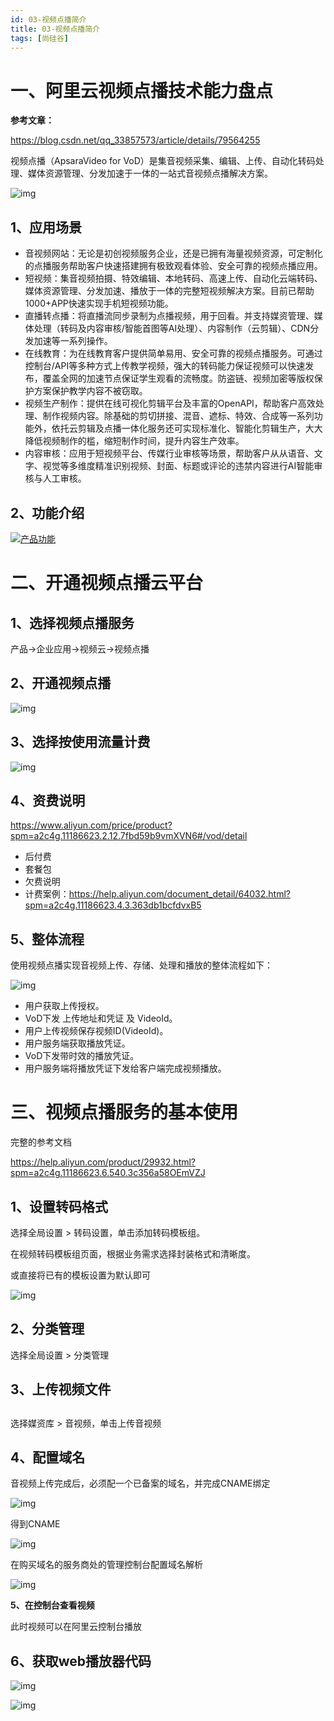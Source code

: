 ```yaml
---
id: 03-视频点播简介
title: 03-视频点播简介
tags: [尚硅谷]
---
```


# 一、阿里云视频点播技术能力盘点

**参考文章：**

https://blog.csdn.net/qq_33857573/article/details/79564255

视频点播（ApsaraVideo for VoD）是集音视频采集、编辑、上传、自动化转码处理、媒体资源管理、分发加速于一体的一站式音视频点播解决方案。

![img](/assets/2025/05/26/day09/030a7226-1f25-4c7d-9d52-91160bf35c89.png)



## 1、应用场景

- 音视频网站：无论是初创视频服务企业，还是已拥有海量视频资源，可定制化的点播服务帮助客户快速搭建拥有极致观看体验、安全可靠的视频点播应用。
- 短视频：集音视频拍摄、特效编辑、本地转码、高速上传、自动化云端转码、媒体资源管理、分发加速、播放于一体的完整短视频解决方案。目前已帮助1000+APP快速实现手机短视频功能。
- 直播转点播：将直播流同步录制为点播视频，用于回看。并支持媒资管理、媒体处理（转码及内容审核/智能首图等AI处理）、内容制作（云剪辑）、CDN分发加速等一系列操作。
- 在线教育：为在线教育客户提供简单易用、安全可靠的视频点播服务。可通过控制台/API等多种方式上传教学视频，强大的转码能力保证视频可以快速发布，覆盖全网的加速节点保证学生观看的流畅度。防盗链、视频加密等版权保护方案保护教学内容不被窃取。
- 视频生产制作：提供在线可视化剪辑平台及丰富的OpenAPI，帮助客户高效处理、制作视频内容。除基础的剪切拼接、混音、遮标、特效、合成等一系列功能外，依托云剪辑及点播一体化服务还可实现标准化、智能化剪辑生产，大大降低视频制作的槛，缩短制作时间，提升内容生产效率。
- 内容审核：应用于短视频平台、传媒行业审核等场景，帮助客户从从语音、文字、视觉等多维度精准识别视频、封面、标题或评论的违禁内容进行AI智能审核与人工审核。

## 2、功能介绍

[![产品功能](/assets/2025/05/26/day09/0.8804617085856941.png)](http://docs-aliyun.cn-hangzhou.oss.aliyun-inc.com/assets/pic/85506/cn_zh/1542030629145/产品功能.png)

# 二、开通视频点播云平台

## 1、选择视频点播服务

产品->企业应用->视频云->视频点播

## 2、开通视频点播

![img](/assets/2025/05/26/day09/4d2e85d9-cbc2-4e5b-8055-f3a13735bf92.jpg)

## 3、选择按使用流量计费

![img](/assets/2025/05/26/day09/dc9350ba-ed51-4c38-9b21-441b293f81f4.png)

## 4、资费说明

https://www.aliyun.com/price/product?spm=a2c4g.11186623.2.12.7fbd59b9vmXVN6#/vod/detail

- 后付费
- 套餐包
- 欠费说明
- 计费案例：https://help.aliyun.com/document_detail/64032.html?spm=a2c4g.11186623.4.3.363db1bcfdvxB5

## 5、整体流程

使用视频点播实现音视频上传、存储、处理和播放的整体流程如下：

![img](/assets/2025/05/26/day09/0.2937737215333982.png)

- 用户获取上传授权。
- VoD下发 上传地址和凭证 及 VideoId。
- 用户上传视频保存视频ID(VideoId)。
- 用户服务端获取播放凭证。
- VoD下发带时效的播放凭证。
- 用户服务端将播放凭证下发给客户端完成视频播放。

# 三、视频点播服务的基本使用

完整的参考文档

https://help.aliyun.com/product/29932.html?spm=a2c4g.11186623.6.540.3c356a58OEmVZJ

## 1、设置转码格式

选择全局设置 > 转码设置，单击添加转码模板组。

在视频转码模板组页面，根据业务需求选择封装格式和清晰度。

或直接将已有的模板设置为默认即可

![img](/assets/2025/05/26/day09/24be161c-c49b-4b34-bddc-c44db8b8e538.png)

## 2、分类管理

选择全局设置 > 分类管理

## 3、上传视频文件

## 

选择媒资库 > 音视频，单击上传音视频

## 4、配置域名

音视频上传完成后，必须配一个已备案的域名，并完成CNAME绑定

![img](/assets/2025/05/26/day09/da4eb5f6-dd19-4dde-805c-54af663f3ea7.png)

得到CNAME

![img](/assets/2025/05/26/day09/dd240911-230c-4e1e-89f6-9be96f7292b1.png)

在购买域名的服务商处的管理控制台配置域名解析

![img](/assets/2025/05/26/day09/4bf2aea0-8fcd-4ce2-afa4-e019d57812e9.png)

**5、在控制台查看视频**

此时视频可以在阿里云控制台播放

## 6、获取web播放器代码

![img](/assets/2025/05/26/day09/7042c86b-b24b-408d-b682-5c4770bd81fa.png)

![img](/assets/2025/05/26/day09/b241a6c5-5d45-4c2a-9c6e-57a400561908.png)